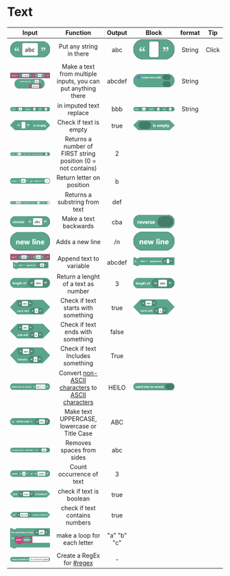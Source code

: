 # Text

|                                         Input                                         |                                                                     Function                                                                     |    Output   |                                       Block                                      | format |   Tip  |
| :-----------------------------------------------------------------------------------: | :----------------------------------------------------------------------------------------------------------------------------------------------: | :---------: | :------------------------------------------------------------------------------: | :----: | :----: |
|     <img src="../../.gitbook/assets/screenshot (46).png" alt="" data-size="line">     |                                                             Put any string in there                                                              |     abc     |     <img src="../../.gitbook/assets/screenshot.png" alt="" data-size="line">     | String | Click  |
|                    ![](<../../.gitbook/assets/screenshot (65).png>)                   |                                           Make a text from multiple inputs, you can put anything there                                           |    abcdef   | <img src="../../.gitbook/assets/screenshot (1) (1).png" alt="" data-size="line"> | String |        |
|   <img src="../../.gitbook/assets/screenshot (47).png" alt="" data-size="original">   |                                                              in imputed text replace                                                             |     bbb     |   <img src="../../.gitbook/assets/screenshot (2).png" alt="" data-size="line">   | String |        |
| <img src="../../.gitbook/assets/screenshot (51) (1).png" alt="" data-size="original"> |                                                               Check if text is empty                                                             |     true    |   <img src="../../.gitbook/assets/screenshot (3).png" alt="" data-size="line">   |        |        |
| <img src="../../.gitbook/assets/screenshot (61) (1).png" alt="" data-size="original"> |                                           Returns a number of FIRST string position (0 = not contains)                                           |      2      |                                                                                  |        |        |
| <img src="../../.gitbook/assets/screenshot (62) (1).png" alt="" data-size="original"> |                                                             Return letter on position                                                            |      b      |                                                                                  |        |        |
| <img src="../../.gitbook/assets/screenshot (63) (1).png" alt="" data-size="original"> |                                                           Returns a substring from text                                                          |     def     |                                                                                  |        |        |
| <img src="../../.gitbook/assets/screenshot (48) (1).png" alt="" data-size="original"> |                                                               Make a text backwards                                                              |     cba     | <img src="../../.gitbook/assets/screenshot (4) (1).png" alt="" data-size="line"> |        |        |
|      <img src="../../.gitbook/assets/screenshot (5).png" alt="" data-size="line">     |                                                                  Adds a new line                                                                 |      /n     |   <img src="../../.gitbook/assets/screenshot (5).png" alt="" data-size="line">   |        |        |
| <img src="../../.gitbook/assets/screenshot (66) (1).png" alt="" data-size="original"> |                                                              Append text to variable                                                             |    abcdef   |   <img src="../../.gitbook/assets/screenshot (6).png" alt="" data-size="line">   |        |        |
|    <img src="../../.gitbook/assets/screenshot (7).png" alt="" data-size="original">   |                                                        Return a lenght of a text as number                                                       |      3      |   <img src="../../.gitbook/assets/screenshot (7).png" alt="" data-size="line">   |        |        |
|   <img src="../../.gitbook/assets/screenshot (10).png" alt="" data-size="original">   |                                                        Check if text starts with something                                                       |     true    |   <img src="../../.gitbook/assets/screenshot (10).png" alt="" data-size="line">  |        |        |
|   <img src="../../.gitbook/assets/screenshot (45).png" alt="" data-size="original">   |                                                         Check if text ends with something                                                        |    false    |                                                                                  |        |        |
|                  ![](<../../.gitbook/assets/screenshot (46) (1).png>)                 |                                                         Check if text Includes something                                                         |     True    |                                                                                  |        |        |
| <img src="../../.gitbook/assets/screenshot (50) (2).png" alt="" data-size="original"> | Convert [non-ASCII characters](https://terpconnect.umd.edu/\~zben/Web/CharSet/htmlchars.html) to [ASCII characters](https://www.ascii-code.com/) |    HElLO    |   <img src="../../.gitbook/assets/screenshot (9).png" alt="" data-size="line">   |        |        |
|   <img src="../../.gitbook/assets/screenshot (54).png" alt="" data-size="original">   |                                                   Make text UPPERCASE, lowercase or Title Case                                                   |     ABC     |                                                                                  |        |        |
|   <img src="../../.gitbook/assets/screenshot (55).png" alt="" data-size="original">   |                                                             Removes spaces from sides                                                            |     abc     |                                                                                  |        |        |
| <img src="../../.gitbook/assets/screenshot (56) (1).png" alt="" data-size="original"> |                                                             Count occurrence of text                                                             |      3      |                                                                                  |        |        |
|   <img src="../../.gitbook/assets/screenshot (57).png" alt="" data-size="original">   |                                                             check if text is boolean                                                             |     true    |                                                                                  |        |        |
| <img src="../../.gitbook/assets/screenshot (58) (1).png" alt="" data-size="original"> |                                                          check if text contains numbers                                                          |     true    |                                                                                  |        |        |
|                  ![](<../../.gitbook/assets/screenshot (59) (1).png>)                 |                                                            make a loop for each letter                                                           | "a" "b" "c" |                                                                                  |        |        |
|   <img src="../../.gitbook/assets/screenshot (44).png" alt="" data-size="original">   |                                        Create a RegEx for [#regex](../functions/lists.md#regex "mention")                                        |      -      |                                                                                  |        |        |
